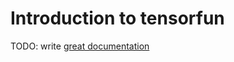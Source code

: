 # Introduction to tensorfun

TODO: write [great documentation](http://jacobian.org/writing/what-to-write/)
